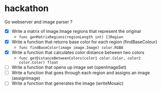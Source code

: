 # hackathon
Go webserver and image parser ?


- [x] Write a matrix of image.Image regions that represent the original
   - `func genMatrixRegions(regionLength int) []Region`
- [x] Write a function that returns base color for each region (findBaseColour)  
   - `func findBaseColor(image image.Image) color.RGBA` 
- [x] Write a function that calculates color distance between two colors
   - `func getDistanceBetweenColors(color1 color.Color, color2 color.Color) float`
- [ ] Write a function that opens up image set (openImageSet)  
- [ ] Write a function that goes through each region and assigns an image (assignImage)  
- [ ] Write a function that generates the image (writeMosaic)  

